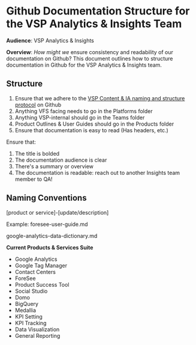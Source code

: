 # Github Documentation Structure for the VSP Analytics & Insights Team

**Audience**: VSP Analytics & Insights

**Overview**: *How might we* ensure consistency and readability of our documentation on Github? This document outlines how to structure documentation in Github for the VSP Analytics & Insights team.

## Structure

1. Ensure that we adhere to the [VSP Content & IA naming and structure protocol](https://github.com/department-of-veterans-affairs/va.gov-team/blob/master/platform/working-with-vsp/orientation/repo-guidelines.md) on Github
2. Anything VFS facing needs to go in the Platforms folder
3. Anything VSP-internal should go in the Teams folder
4. Product Outlines & User Guides should go in the Products folder
5. Ensure that documentation is easy to read (Has headers, etc.)

Ensure that:
1. The title is bolded
2. The documentation audience is clear
3. There's a summary or overview
4. The documentation is readable: reach out to another Insights team member to QA!

## Naming Conventions

[product or service]-[update/description]

Example:
foresee-user-guide.md

google-analytics-data-dictionary.md

**Current Products & Services Suite**
- Google Analytics
- Google Tag Manager
- Contact Centers
- ForeSee
- Product Success Tool
- Social Studio
- Domo
- BigQuery
- Medallia
- KPI Setting
- KPI Tracking
- Data Visualization
- General Reporting
